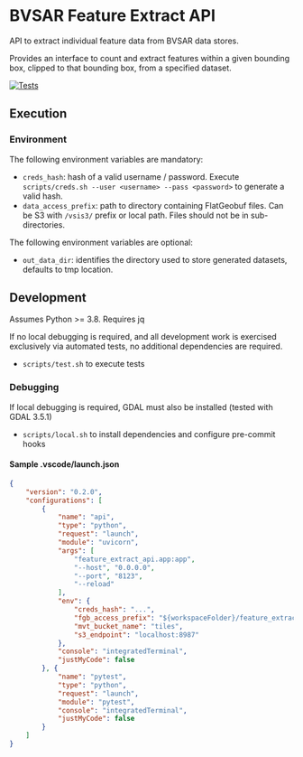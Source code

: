 # BVSAR Feature Extract API
API to extract individual feature data from BVSAR data stores.

Provides an interface to count and extract features within a given bounding box, clipped to that bounding box, from a specified dataset.

[![Tests](https://github.com/tomfumb/BVSAR-feature-extract/actions/workflows/tests.yml/badge.svg?branch=main)](https://github.com/tomfumb/BVSAR-feature-extract/actions/workflows/tests.yml)

## Execution
### Environment
The following environment variables are mandatory:
- `creds_hash`: hash of a valid username / password. Execute `scripts/creds.sh --user <username> --pass <password>` to generate a valid hash.
- `data_access_prefix`: path to directory containing FlatGeobuf files. Can be S3 with `/vsis3/` prefix or local path. Files should not be in sub-directories.

The following environment variables are optional:
- `out_data_dir`: identifies the directory used to store generated datasets, defaults to tmp location.

## Development
Assumes Python >= 3.8.
Requires jq

If no local debugging is required, and all development work is exercised exclusively via automated tests, no additional dependencies are required.
- `scripts/test.sh` to execute tests

### Debugging
If local debugging is required, GDAL must also be installed (tested with GDAL 3.5.1)
- `scripts/local.sh` to install dependencies and configure pre-commit hooks

#### Sample .vscode/launch.json
```json
{
    "version": "0.2.0",
    "configurations": [
        {
            "name": "api",
            "type": "python",
            "request": "launch",
            "module": "uvicorn",
            "args": [
                "feature_extract_api.app:app",
                "--host", "0.0.0.0",
                "--port", "8123",
                "--reload"
            ],
            "env": {
                "creds_hash": "...",
                "fgb_access_prefix": "${workspaceFolder}/feature_extract/data",
                "mvt_bucket_name": "tiles",
                "s3_endpoint": "localhost:8987"
            },
            "console": "integratedTerminal",
            "justMyCode": false
        }, {
            "name": "pytest",
            "type": "python",
            "request": "launch",
            "module": "pytest",
            "console": "integratedTerminal",
            "justMyCode": false
        }
    ]
}
```